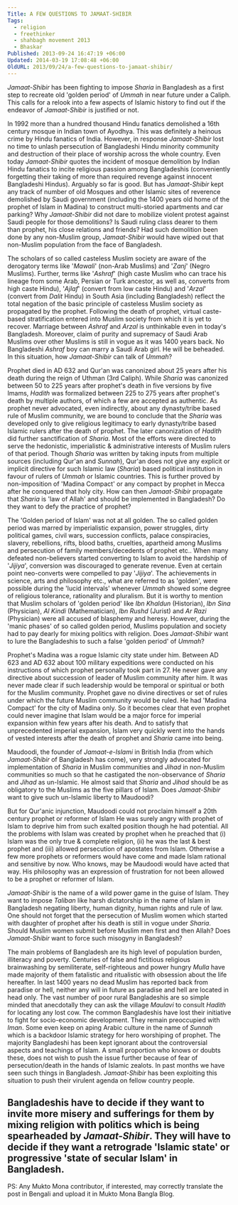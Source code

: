 ```yaml
---
Title: A FEW QUESTIONS TO JAMAAT-SHIBIR
Tags:
  - religion
  - freethinker
  - shahbagh movement 2013
  - Bhaskar
Published: 2013-09-24 16:47:19 +06:00
Updated: 2014-03-19 17:08:48 +06:00
OldURL: 2013/09/24/a-few-questions-to-jamaat-shibir/
---
```


<em>Jamaat-Shibir</em> has been fighting to impose <em>Sharia</em> in Bangladesh as a first step to recreate old 'golden period' of <em>Ummah</em> in near future under a Caliph. This calls for a relook into a few aspects of Islamic history to find out if the endeavor of <em>Jamaat-Shibir</em> is justified or not.

In 1992 more than a hundred thousand Hindu fanatics demolished a 16th century mosque in Indian town of Ayodhya. This was definitely a heinous crime by Hindu fanatics of India. However, in response <em>Jamaat-Shibir</em> lost no time to unlash persecution of Bangladeshi Hindu minority community and destruction of their place of worship across the whole country. Even today <em>Jamaat-Shibir</em> quotes the incident of mosque demolition by Indian Hindu fanatics to incite religious passion among Bangladeshis (conveniently forgetting their taking of more than required revenge against innocent Bangladeshi Hindus). Arguably so far is good. But has <em>Jamaat-Shibir</em> kept any track of number of old Mosques and other Islamic sites of reverence demolished by Saudi government (including the 1400 years old home of the prophet of Islam in Madina) to construct multi-storied apartments and car parking?  Why <em>Jamaat-Shibir</em> did not dare to mobilize violent protest against Saudi people for those demolitions? Is Saudi ruling class dearer to them than prophet, his close relations and friends?  Had such demolition been done by any non-Muslim group, <em>Jamaat-Shibir</em> would have wiped out that non-Muslim population from the face of Bangladesh.
	
The scholars of so called casteless Muslim society are aware of the derogatory terms like '<em>Mawali</em>' (non-Arab Muslims) and '<em>Zanj</em>' (Negro Muslims). Further, terms like '<em>Ashraf</em>' (high caste Muslim who can trace his lineage from some Arab, Persian or Turk ancestor, as well as, converts from high caste Hindu), '<em>Ajlaf</em>' (convert from low caste Hindu) and '<em>Arzal</em>' (convert from <em>Dalit</em> Hindu) in South Asia (including Bangladesh) reflect the total negation of the basic principle of casteless Muslim society as propagated by the prophet. Following the death of prophet, virtual caste-based stratification entered into Muslim society from which it is yet to recover. Marriage between <em>Ashraf</em> and <em>Arzal</em> is unthinkable even in today's Bangladesh. Moreover, claim of purity and supremacy of Saudi Arab Muslims over other Muslims is still in vogue as it was 1400 years back. No Bangladeshi <em>Ashraf</em> boy can marry a Saudi Arab girl. He will be beheaded. In this situation, how <em>Jamaat-Shibir</em> can talk of <em>Ummah</em>?  

Prophet died in AD 632 and Qur'an was canonized about 25 years after his death during the reign of Uthman (3rd Caliph). While <em>Sharia</em> was canonized between 50 to 225 years after prophet's death in five versions by five Imams, <em>Hadith</em> was formalized between 225 to 275 years after prophet's death by multiple authors, of which a few are accepted as authentic. As prophet never advocated, even indirectly, about any dynasty/tribe based rule of Muslim community, we are bound to conclude that the <em>Sharia</em> was developed only to give religious legitimacy to early dynasty/tribe based Islamic rulers after the death of prophet. The later canonization of <em>Hadith</em> did further sanctification of <em>Sharia</em>. Most of the efforts were directed to serve the hedonistic, imperialistic &amp; administrative interests of Muslim rulers of that period. Though <em>Sharia</em> was written by taking inputs from multiple sources (including Qur'an and <em>Sunnah</em>), Qur'an does not give any explicit or implicit directive for such Islamic law (<em>Sharia</em>) based political institution in favour of rulers of <em>Ummah</em> or Islamic countries. This is further proved by non-imposition of 'Madina Compact' or any compact by prophet in Mecca after he conquered that holy city. How can then <em>Jamaat-Shibir</em> propagate that <em>Sharia</em> is 'law of Allah' and should be implemented in Bangladesh? Do they want to defy the practice of prophet?

The 'Golden period of Islam' was not at all golden. The so called golden period was marred by imperialistic expansion, power struggles, dirty political games, civil wars, succession conflicts, palace conspiracies, slavery, rebellions, rifts, blood baths, cruelties, apartheid among Muslims and persecution of family members/decedents of prophet etc.. When many defeated non-believers started converting to Islam to avoid the hardship of '<em>Jijiya</em>', conversion was discouraged to generate revenue. Even at certain point neo-converts were compelled to pay '<em>Jijiya</em>'. The achievements in science, arts and philosophy etc., what are referred to as 'golden', were possible during the 'lucid intervals' whenever <em>Ummah</em> showed some degree of religious tolerance, rationality and pluralism.  But it is worthy to mention that Muslim scholars of 'golden period' like <em>Ibn Khaldun</em> (Historian), <em>Ibn Sina</em> (Physician), <em>Al Kindi</em> (Mathematician), <em>Ibn Rushd</em> (Jurist) and <em>Ar Razi </em>(Physician) were all accused of blasphemy and heresy. However, during the 'manic phases' of so called golden period, Muslims population and society had to pay dearly for mixing politics with religion. Does <em>Jamaat-Shibir</em> want to lure the Bangladeshis to such a false 'golden period' of <em>Ummah</em>?

Prophet's Madina was a rogue Islamic city state under him. Between AD 623 and AD 632 about 100 military expeditions were conducted on his instructions of which prophet personally took part in 27. He never gave any directive about succession of leader of Muslim community after him. It was never made clear if such leadership would be temporal or spiritual or both for the Muslim community. Prophet gave no divine directives or set of rules under which the future Muslim community would be ruled. He had 'Madina Compact' for the city of Madina only. So it becomes clear that even prophet could never imagine that Islam would be a major force for imperial expansion within few years after his death. And to satisfy that unprecedented imperial expansion, Islam very quickly went into the hands of vested interests after the death of prophet and <em>Sharia</em> came into being. 

Maudoodi, the founder of <em>Jamaat-e-Islami</em> in British India (from which <em>Jamaat-Shibir</em> of Bangladesh has come), very strongly advocated for implementation of <em>Sharia</em> in Muslim communities and <em>Jihad</em> in non-Muslim communities so much so that he castigated the non-observance of <em>Sharia</em> and <em>Jihad</em> as un-Islamic. He almost said that <em>Sharia</em> and <em>Jihad</em> should be as obligatory to the Muslims as the five pillars of Islam. Does <em>Jamaat-Shibir</em> want to give such un-Islamic liberty to Maudoodi? 

But for Qur'anic injunction, Maudoodi could not proclaim himself a 20th century prophet or reformer of Islam He was surely angry with prophet of Islam to deprive him from such exalted position though he had potential. All the problems with Islam was created by prophet when he preached that (i) Islam was the only true &amp; complete religion, (ii) he was the last &amp; best prophet and (iii) allowed persecution of apostates from Islam. Otherwise a few more prophets or reformers would have come and made Islam rational and sensitive by now. Who knows, may be Maudoodi would have acted that way. His philosophy was an expression of frustration for not been allowed to be a prophet or reformer of Islam. 

<em>Jamaat-Shibir</em> is the name of a wild power game in the guise of Islam. They want to impose <em>Taliban</em> like harsh dictatorship in the name of Islam in Bangladesh negating liberty, human dignity, human rights and rule of law. One should not forget that the persecution of Muslim women which started with daughter of prophet after his death is still in vogue under <em>Sharia</em>. Should Muslim women submit before Muslim men first and then Allah? Does <em>Jamaat-Shibir</em> want to force such misogyny in Bangladesh?

The main problems of Bangladesh are its high level of population burden, illiteracy and poverty. Centuries of false and fictitious religious brainwashing by semiliterate, self-righteous and power hungry <em>Mulla</em> have made majority of them fatalistic and ritualistic with obsession about the life hereafter. In last 1400 years no dead Muslim has reported back from paradise or hell, neither any will in future as paradise and hell are located in head only. The vast number of poor rural Bangladeshis are so simple minded that anecdotally they can ask the village <em>Maulavi</em> to consult <em>Hadith</em> for locating any lost cow. The common Bangladeshis have lost their initiative to fight for socio-economic development. They remain preoccupied with <em>Iman</em>. Some even keep on aping Arabic culture in the name of <em>Sunnah</em> which is a backdoor Islamic strategy for hero worshiping of prophet. The majority Bangladeshi has been kept ignorant about the controversial aspects and teachings of Islam. A small proportion who knows or doubts these, does not wish to push the issue further because of fear of persecution/death in the hands of Islamic zealots. In past months we have seen such things in Bangladesh. <em>Jamaat-Shibir</em> has been exploiting this situation to push their virulent agenda on fellow country people. 

Bangladeshis have to decide if they want to invite more misery and sufferings for them by mixing religion with politics which is being spearheaded by <em>Jamaat-Shibir</em>. They will have to decide if they want a retrograde '<strong>Islamic state</strong>' or progressive '<strong>state of secular Islam</strong>' in Bangladesh.
-------------------------------------------------------------------
PS: Any Mukto Mona contributor, if interested, may correctly translate the post in Bengali and upload it in Mukto Mona Bangla Blog.
